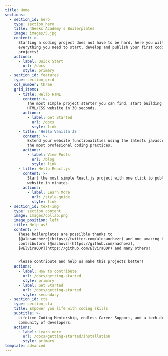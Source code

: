 ```yaml
---
title: Home
sections:
  - section_id: hero
    type: section_hero
    title: 4Geeks Academy's Boilerplates
    image: images/5.jpg
    content: >-
      Starting a coding project does not have to be hard, here you will find
      everything you need to start, develop and publish your first coding
      projects!
    actions:
      - label: Quick Start
        url: /docs
        style: primary
  - section_id: features
    type: section_grid
    col_number: three
    grid_items:
      - title: Hello HTML
        content: >-
          The most simple project starter you can find, start building an
          HTML/CSS website in 30 seconds.
        actions:
          - label: Get Started
            url: /docs
            style: link
      - title: 'Hello Vanilla JS '
        content: >-
          Extend your website functionalities using the latests javascript and
          the most profesional coding practices.
        actions:
          - label: View Posts
            url: /blog
            style: link
      - title: Hello React.js
        content: >-
          Start the most simple React.js project with one click to publish your
          website in minutes.
        actions:
          - label: Learn More
            url: /style-guide
            style: link
  - section_id: text-img
    type: section_content
    image: images/collab.png
    image_position: left
    title: Help us!
    content: >-
      These boilerplates are possilble thanks to
      [@alesanchezr](https://twitter.com/alesanchezr) and one amazing team of
      contributors [@nachovz](https://github.com/nachovz),
      [@ElviraQDP](https://github.com/ElviraQDP) and many others!


      Please contribute and help us make this projects better!
    actions:
      - label: How to contribute
        url: /docs/getting-started
        style: primary
      - label: Get Started
        url: /docs/getting-started
        style: secondary
  - section_id: cta
    type: section_cta
    title: Empower you life with coding skills
    subtitle: >-
      Lifetime Coding Mentorship, endless Career Support, and a tech-driven
      community of developers.
    actions:
      - label: Learn more
        url: /docs/getting-started/installation
        style: primary
template: advanced
---
```

